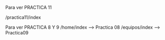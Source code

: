 Para ver PRACTICA 11

/practica11/index

Para ver PRACTICA 8 Y 9
/home/index --> Practica 08
/equipos/index --> Practica09

